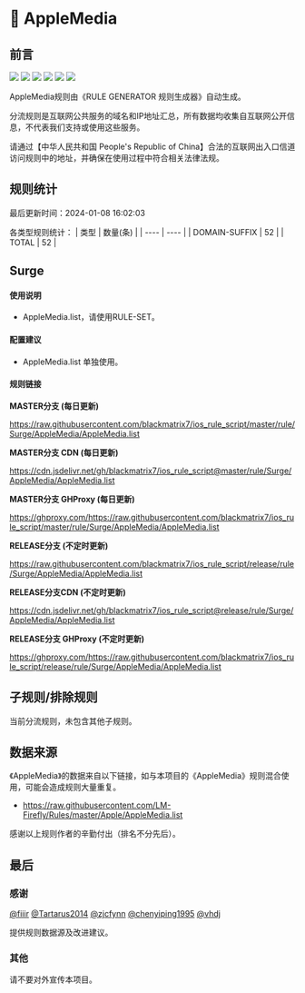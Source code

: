# 🧸 AppleMedia

## 前言

![](https://shields.io/badge/-移除重复规则-ff69b4) ![](https://shields.io/badge/-DOMAIN与DOMAIN--SUFFIX合并-green) ![](https://shields.io/badge/-DOMAIN--SUFFIX间合并-critical) ![](https://shields.io/badge/-DOMAIN与DOMAIN--KEYWORD合并-9cf) ![](https://shields.io/badge/-DOMAIN--SUFFIX与DOMAIN--KEYWORD合并-blue) ![](https://shields.io/badge/-IP--CIDR(6)合并-blueviolet) 

AppleMedia规则由《RULE GENERATOR 规则生成器》自动生成。

分流规则是互联网公共服务的域名和IP地址汇总，所有数据均收集自互联网公开信息，不代表我们支持或使用这些服务。

请通过【中华人民共和国 People's Republic of China】合法的互联网出入口信道访问规则中的地址，并确保在使用过程中符合相关法律法规。

## 规则统计

最后更新时间：2024-01-08 16:02:03

各类型规则统计：
| 类型 | 数量(条)  | 
| ---- | ----  |
| DOMAIN-SUFFIX | 52  | 
| TOTAL | 52  | 


## Surge 

#### 使用说明
- AppleMedia.list，请使用RULE-SET。

#### 配置建议
- AppleMedia.list 单独使用。

#### 规则链接
**MASTER分支 (每日更新)**

https://raw.githubusercontent.com/blackmatrix7/ios_rule_script/master/rule/Surge/AppleMedia/AppleMedia.list

**MASTER分支 CDN (每日更新)**

https://cdn.jsdelivr.net/gh/blackmatrix7/ios_rule_script@master/rule/Surge/AppleMedia/AppleMedia.list

**MASTER分支 GHProxy (每日更新)**

https://ghproxy.com/https://raw.githubusercontent.com/blackmatrix7/ios_rule_script/master/rule/Surge/AppleMedia/AppleMedia.list

**RELEASE分支 (不定时更新)**

https://raw.githubusercontent.com/blackmatrix7/ios_rule_script/release/rule/Surge/AppleMedia/AppleMedia.list

**RELEASE分支CDN (不定时更新)**

https://cdn.jsdelivr.net/gh/blackmatrix7/ios_rule_script@release/rule/Surge/AppleMedia/AppleMedia.list

**RELEASE分支 GHProxy (不定时更新)**

https://ghproxy.com/https://raw.githubusercontent.com/blackmatrix7/ios_rule_script/release/rule/Surge/AppleMedia/AppleMedia.list

## 子规则/排除规则


当前分流规则，未包含其他子规则。

## 数据来源

《AppleMedia》的数据来自以下链接，如与本项目的《AppleMedia》规则混合使用，可能会造成规则大量重复。

- https://raw.githubusercontent.com/LM-Firefly/Rules/master/Apple/AppleMedia.list


感谢以上规则作者的辛勤付出（排名不分先后）。

## 最后

### 感谢

[@fiiir](https://github.com/fiiir) [@Tartarus2014](https://github.com/Tartarus2014) [@zjcfynn](https://github.com/zjcfynn) [@chenyiping1995](https://github.com/chenyiping1995) [@vhdj](https://github.com/vhdj)

提供规则数据源及改进建议。

### 其他

请不要对外宣传本项目。
